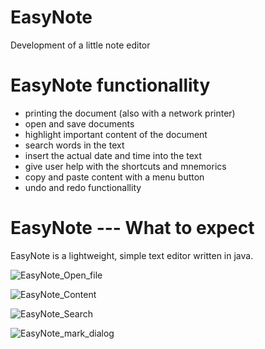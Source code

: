 # EasyNote
Development of a little note editor

# EasyNote functionallity
- printing the document (also with a network printer)
- open and save documents 
- highlight important content of the document 
- search words in the text 
- insert the actual date and time into the text
- give user help with the shortcuts and mnemorics
- copy and paste content with a menu button
- undo and redo functionallity

# EasyNote --- What to expect
EasyNote is a lightweight, simple text editor written in java. 

![EasyNote_Open_file](https://user-images.githubusercontent.com/51532709/62006690-5268c080-b144-11e9-8607-de482001ed0b.png)

![EasyNote_Content](https://user-images.githubusercontent.com/51532709/62006668-0c136180-b144-11e9-9711-4c0762713da8.png)

![EasyNote_Search](https://user-images.githubusercontent.com/51532709/62006698-644a6380-b144-11e9-876b-1786802d3cf2.png)

![EasyNote_mark_dialog](https://user-images.githubusercontent.com/51532709/62006706-788e6080-b144-11e9-8ee6-0382fe8bc359.png)
